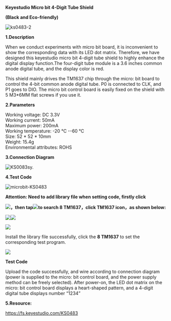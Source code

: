 **Keyestudio Micro bit 4-Digit Tube Shield**

**(Black and Eco-friendly)**

![ks0483-2](media/8127563aa1be153fd7037b62591da9c3.jpeg)

**1.Description**

When we conduct experiments with micro bit board, it is inconvenient to show the
corresponding data with its LED dot matrix. Therefore, we have designed this
keyestudio micro bit 4-digit tube shield to highly enhance the digital display
function.The four-digit tube module is a 3.6 inches common anode digital tube,
and the display color is red.

This shield mainly drives the TM1637 chip through the micro: bit board to
control the 4-bit common anode digital tube. P0 is connected to CLK, and P1 goes
to DIO. The micro bit control board is easily fixed on the shield with 5 M3\*6MM
flat screws if you use it.

**2.Parameters**

Working voltage: DC 3.3V  
Working current: 50mA  
Maximum power: 200mA  
Working temperature: -20 ℃ --60 ℃  
Size: 52 \* 52 \* 10mm  
Weight: 15.4g  
Environmental attributes: ROHS

**3.Connection Diagram**

![KS0083sy.](media/c3577b8f8423b8091e9029f1b80b39da.jpeg)

**4.Test Code**

![microbit-KS0483](media/142d01e7e537faab9a3d5d88b13e2904.png)

**Attention: Need to add library file when setting code, firstly click**

**![](media/a6081e9cfc26829616dafe1b00a38533.png)，then
tap![](media/891a64b9c01d834c5e2508d685eb1247.png)to search 8 TM1637，click
TM1637 icon，as shown below:**

![](media/aba5488404298ab3cd999bffd79b1ef1.png)![](media/695005c3bc733bcf5e502d0cdb49770f.png)

![](media/f9d728cde2d76160c416fab466950eb3.png)

Install the library file successfully, click the **8 TM1637** to set the
corresponding test program.

![](media/a257886488e1630e7c978290ac169a5c.png)

**Test Code**

Upload the code successfully, and wire according to connection diagram (power is
supplied to the micro: bit control board, and the power supply method can be
freely selected). After power-on, the LED dot matrix on the micro: bit control
board displays a heart-shaped pattern, and a 4-digit digital tube displays
number “1234”

**5.Resource:**

https://fs.keyestudio.com/KS0483

# 
